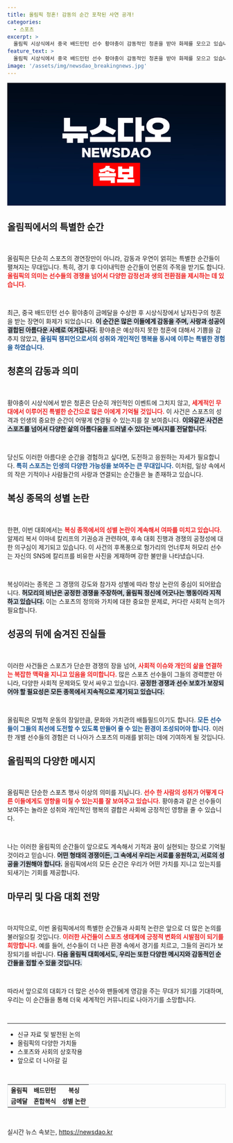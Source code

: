 ```yaml
---
title: 올림픽 청혼! 감동의 순간 포착된 사연 공개!
categories:
  - 스포츠
excerpt: >
  올림픽 시상식에서 중국 배드민턴 선수 황야충이 감동적인 청혼을 받아 화제를 모으고 있습니다. 한편, 복싱 경기를 둘러싼 성별 논란은 여전히 격화되고 있어 관심을 끌고 있습니다.
feature_text: >
  올림픽 시상식에서 중국 배드민턴 선수 황야충이 감동적인 청혼을 받아 화제를 모으고 있습니다. 한편, 복싱 경기를 둘러싼 성별 논란은 여전히 격화되고 있어 관심을 끌고 있습니다.
image: '/assets/img/newsdao_breakingnews.jpg'
---
```


<p><img src="/assets/img/newsdao_breakingnews.jpg" alt="cryptoinkorea 속보" /></p>

<h2 data-ke-size="size26">올림픽에서의 특별한 순간</h2>

<p data-ke-size="size16">&nbsp;</p>

<p data-ke-size="size16">올림픽은 단순히 스포츠의 경연장만이 아니라, 감동과 우연이 얽히는 특별한 순간들이 펼쳐지는 무대입니다. 특히, 경기 후 다이내믹한 순간들이 언론의 주목을 받기도 합니다. <b><span style="color: #ee2323;">올림픽의 의미는 선수들의 경쟁을 넘어서 다양한 감정선과 생의 전환점을 제시하는 데 있습니다.</span></b></p>

<p data-ke-size="size16">&nbsp;</p>

<p data-ke-size="size16">최근, 중국 배드민턴 선수 황야충이 금메달을 수상한 후 시상식장에서 남자친구의 청혼을 받는 장면이 화제가 되었습니다. <b><span style="background-color: #21538527;">이 순간은 많은 이들에게 감동을 주며, 사랑과 성공이 결합된 아름다운 사례로 여겨집니다.</span></b> 황야충은 예상하지 못한 청혼에 대해서 기쁨을 감추지 않았고, <b><span style="color: #1a5490;">올림픽 챔피언으로서의 성취와 개인적인 행복을 동시에 이루는 특별한 경험을 하였습니다.</span></b></p>

<h2 data-ke-size="size26">청혼의 감동과 의미</h2>

<p data-ke-size="size16">&nbsp;</p>

<p data-ke-size="size16">황야충이 시상식에서 받은 청혼은 단순히 개인적인 이벤트에 그치지 않고, <b><span style="color: #ee2323;"> 세계적인 무대에서 이루어진 특별한 순간으로 많은 이에게 기억될 것입니다.</span></b> 이 사건은 스포츠의 성격과 인생의 중요한 순간이 어떻게 연결될 수 있는지를 잘 보여줍니다. <b><span style="background-color: #21538527;">이와같은 사건은 스포츠를 넘어서 다양한 삶의 아름다움을 드러낼 수 있다는 메시지를 전달합니다.</span></b></p>

<p data-ke-size="size16">&nbsp;</p>

<p data-ke-size="size16">당신도 이러한 아름다운 순간을 경험하고 싶다면, 도전하고 응원하는 자세가 필요합니다. <b><span style="color: #1a5490;">특히 스포츠는 인생의 다양한 가능성을 보여주는 큰 무대입니다.</span></b> 이처럼, 일상 속에서의 작은 기적이나 사람들간의 사랑과 연결되는 순간들은 늘 존재하고 있습니다.</p>

<h2 data-ke-size="size26">복싱 종목의 성별 논란</h2>

<p data-ke-size="size16">&nbsp;</p>

<p data-ke-size="size16">한편, 이번 대회에서는 <b><span style="color: #ee2323;">복싱 종목에서의 성별 논란이 계속해서 여파를 미치고 있습니다.</span></b> 알제리 복서 이마네 칼리프의 기권승과 관련하여, 후속 대회 진행과 경쟁의 공정성에 대한 의구심이 제기되고 있습니다. 이 사건의 후폭풍으로 헝가리의 언너루처 허모리 선수는 자신의 SNS에 칼리프를 비유한 사진을 게재하며 강한 불만을 나타냈습니다.</p>

<p data-ke-size="size16">&nbsp;</p>

<p data-ke-size="size16">복싱이라는 종목은 그 경쟁의 강도와 참가자 성별에 따라 항상 논란의 중심이 되어왔습니다. <b><span style="background-color: #21538527;">허모리의 비난은 공정한 경쟁을 주장하며, 올림픽 정신에 어긋나는 행동이라 지적하고 있습니다.</span></b> 이는 스포츠의 정의와 가치에 대한 중요한 문제로, 커다란 사회적 논의가 필요합니다.</p>

<h2 data-ke-size="size26">성공의 뒤에 숨겨진 진실들</h2>

<p data-ke-size="size16">&nbsp;</p>

<p data-ke-size="size16">이러한 사건들은 스포츠가 단순한 경쟁의 장을 넘어, <b><span style="color: #ee2323;">사회적 이슈와 개인의 삶을 연결하는 복잡한 맥락을 지니고 있음을 의미합니다.</span></b> 많은 스포츠 선수들이 그들의 경력뿐만 아니라, 다양한 사회적 문제와도 맞서 싸우고 있습니다. <b><span style="background-color: #21538527;">공정한 경쟁과 선수 보호가 보장되어야 할 필요성은 모든 종목에서 지속적으로 제기되고 있습니다.</span></b></p>

<p data-ke-size="size16">&nbsp;</p>

<p data-ke-size="size16">올림픽은 모범적 운동의 장일만큼, 문화와 가치관의 배틀필드이기도 합니다. <b><span style="color: #1a5490;">모든 선수들이 그들의 최선에 도전할 수 있도록 만들어 줄 수 있는 환경이 조성되어야 합니다.</span></b> 이러한 개별 선수들의 경험은 더 나아가 스포츠의 미래를 밝히는 데에 기여하게 될 것입니다.</p>

<h2 data-ke-size="size26">올림픽의 다양한 메시지</h2>

<p data-ke-size="size16">&nbsp;</p>

<p data-ke-size="size16">올림픽은 단순한 스포츠 행사 이상의 의미를 지닙니다. <b><span style="color: #ee2323;">선수 한 사람의 성취가 어떻게 다른 이들에게도 영향을 미칠 수 있는지를 잘 보여주고 있습니다.</span></b> 황야충과 같은 선수들이 보여주는 놀라운 성취와 개인적인 행복의 결합은 사회에 긍정적인 영향을 줄 수 있습니다.</p>

<p data-ke-size="size16">&nbsp;</p>

<p data-ke-size="size16">나는 이러한 올림픽의 순간들이 앞으로도 계속해서 기적과 꿈이 실현되는 장으로 기억될 것이라고 믿습니다. <b><span style="background-color: #21538527;">어떤 형태의 경쟁이든, 그 속에서 우리는 서로를 응원하고, 서로의 성공을 기원해야 합니다.</span></b> 올림픽에서의 모든 순간은 우리가 어떤 가치를 지니고 있는지를 되새기는 기회를 제공합니다.</p>

<h2 data-ke-size="size26">마무리 및 다음 대회 전망</h2>

<p data-ke-size="size16">&nbsp;</p>

<p data-ke-size="size16">마지막으로, 이번 올림픽에서의 특별한 순간들과 사회적 논란은 앞으로 더 많은 논의를 불러일으킬 것입니다. <b><span style="color: #ee2323;">이러한 사건들이 스포츠 생태계에 긍정적 변화의 시발점이 되기를 희망합니다.</span></b> 예를 들어, 선수들이 더 나은 환경 속에서 경기를 치르고, 그들의 권리가 보장되기를 바랍니다. <b><span style="background-color: #21538527;">다음 올림픽 대회에서도, 우리는 또한 다양한 메시지와 감동적인 순간들을 접할 수 있을 것입니다.</span></b></p>

<p data-ke-size="size16">&nbsp;</p>

<p data-ke-size="size16">따라서 앞으로의 대회가 더 많은 선수와 팬들에게 영감을 주는 무대가 되기를 기대하며, 우리는 이 순간들을 통해 더욱 세계적인 커뮤니티로 나아가기를 소망합니다.</p>

<p data-ke-size="size16">&nbsp;</p>

<hr />

<ul>
  <li>신규 자료 및 발전된 논의</li>
  <li>올림픽의 다양한 가치들</li>
  <li>스포츠와 사회의 상호작용</li>
  <li>앞으로 더 나아갈 길</li>
</ul>

<p data-ke-size="size16">&nbsp;</p>

<table style="border-collapse:collapse; border-spacing:0; width: 100%; border: solid #dee2e6 1px;">
<tr>
<td style="text-align: center; height: 17px;"><b>올림픽</b></td>
<td style="text-align: center; height: 17px;"><b>배드민턴</b></td>
<td style="text-align: center; height: 17px;"><b>복싱</b></td>
</tr>
<tr>
<td style="text-align: center; height: 17px;"><b>금메달</b></td>
<td style="text-align: center; height: 17px;"><b>혼합복식</b></td>
<td style="text-align: center; height: 17px;"><b>성별 논란</b></td>
</tr>
</table>

<p data-ke-size="size16">&nbsp;</p>
실시간 뉴스 속보는, <a href="https://newsdao.kr" rel="dofollow">https://newsdao.kr</a>


